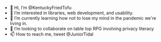 - 👋 Hi, I’m @KentuckyFriedTofu
- 👀 I’m interested in libraries, web development, and usability.
- 🌱 I’m currently learning how not to lose my mind in the pandemic we're living in.
- 💞️ I’m looking to collaborate on table top RPG involving privacy literacy
- 📫 How to reach me, tweet @JuniorTidal
